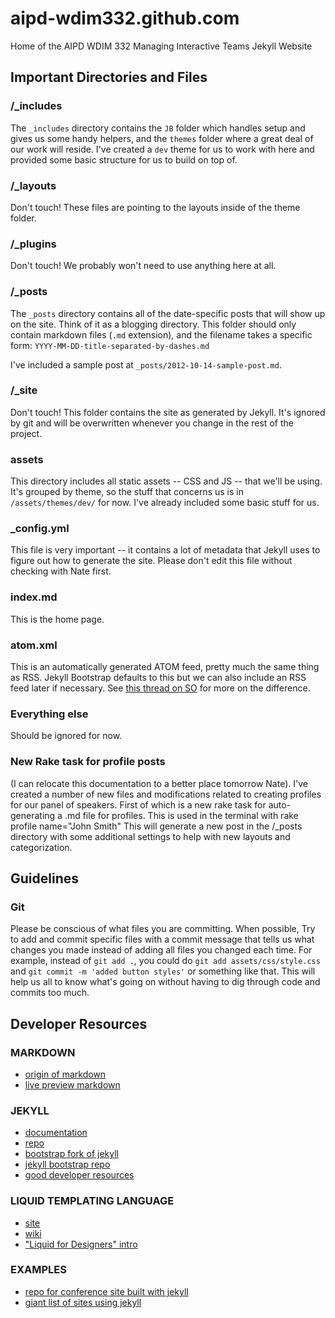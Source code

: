 aipd-wdim332.github.com
=======================

Home of the AIPD WDIM 332 Managing Interactive Teams Jekyll Website

## Important Directories and Files

### /_includes

The `_includes` directory contains the `JB` folder which handles setup and gives
us some handy helpers, and the `themes` folder where a great deal of our work
will reside. I've created a `dev` theme for us to work with here and provided
some basic structure for us to build on top of.

### /_layouts

Don't touch! These files are pointing to the layouts inside of the theme folder.

### /_plugins

Don't touch! We probably won't need to use anything here at all.

### /_posts

The `_posts` directory contains all of the date-specific posts that will show up
on the site. Think of it as a blogging directory. This folder should only
contain markdown files (`.md` extension), and the filename takes a specific
form: `YYYY-MM-DD-title-separated-by-dashes.md`

I've included a sample post at `_posts/2012-10-14-sample-post.md`.

### /_site

Don't touch! This folder contains the site as generated by Jekyll. It's ignored
by git and will be overwritten whenever you change in the rest of the project.

### assets

This directory includes all static assets -- CSS and JS -- that we'll be using.
It's grouped by theme, so the stuff that concerns us is in `/assets/themes/dev/`
for now. I've already included some basic stuff for us.

### _config.yml

This file is very important -- it contains a lot of metadata that Jekyll uses
to figure out how to generate the site. Please don't edit this file without
checking with Nate first.

### index.md

This is the home page.

### atom.xml

This is an automatically generated ATOM feed, pretty much the same thing as RSS.
Jekyll Bootstrap defaults to this but we can also include an RSS feed later if
necessary. See [this thread on SO](http://stackoverflow.com/questions/6619717/what-is-the-difference-between-rss-and-atom-feeds) for more on the difference.

### Everything else

Should be ignored for now.


### New Rake task for profile posts
(I can relocate this documentation to a better place tomorrow Nate). I've created a number of new files and modifications related to creating profiles for our panel of speakers. First of which is a new rake task for auto-generating a .md file for profiles. This is used in the terminal with
    rake profile name="John Smith"
This will generate a new post in the /_posts directory with some additional
settings to help with new layouts and categorization.


## Guidelines

### Git

Please be conscious of what files you are committing. When possible,
Try to add and commit specific files with a commit message that tells us what
changes you made instead of adding all files you changed each time. For example,
instead of `git add .`, you could do `git add assets/css/style.css` and
`git commit -m 'added button styles'` or something like that. This will help us
all to know what's going on without having to dig through code and commits too
much.

## Developer Resources

### MARKDOWN
* [origin of markdown](http://daringfireball.net/projects/markdown/)
* [live preview markdown](http://md.kaihatsubu.com/)

### JEKYLL
* [documentation](https://github.com/mojombo/jekyll/wiki)
* [repo](https://github.com/mojombo/jekyll)
* [bootstrap fork of jekyll](http://jekyllbootstrap.com/)
* [jekyll bootstrap repo](https://github.com/plusjade/jekyll-bootstrap)
* [good developer resources](http://jekyllbootstrap.com/developers/index.html)

### LIQUID TEMPLATING LANGUAGE
* [site](http://liquidmarkup.org/)
* [wiki](https://github.com/Shopify/liquid/wiki)
* ["Liquid for Designers" intro](https://github.com/Shopify/liquid/wiki/Liquid-for-Designers)

### EXAMPLES
* [repo for conference site built with jekyll](https://github.com/nodepdx/nodepdx.github.com)
* [giant list of sites using jekyll](https://github.com/mojombo/jekyll/wiki/Sites)

